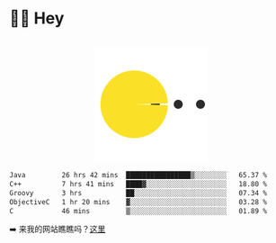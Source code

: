 
# 👋🏻 Hey
<div align="center">
	<br>
	<img src="https://raw.githubusercontent.com/Aniket965/Aniket965/master/pacman.svg?sanitize=true" width="200" height="200">
	<br>
</div>

<!--START_SECTION:waka-->
```text
Java         26 hrs 42 mins  ████████████████▒░░░░░░░░   65.37 % 
C++          7 hrs 41 mins   ████▓░░░░░░░░░░░░░░░░░░░░   18.80 % 
Groovy       3 hrs           ██░░░░░░░░░░░░░░░░░░░░░░░   07.34 % 
ObjectiveC   1 hr 20 mins    ▓░░░░░░░░░░░░░░░░░░░░░░░░   03.28 % 
C            46 mins         ▒░░░░░░░░░░░░░░░░░░░░░░░░   01.89 % 
```
<!--END_SECTION:waka-->

 ➡️  来我的网站瞧瞧吗？[这里](https://www.shaolongfei.com)
